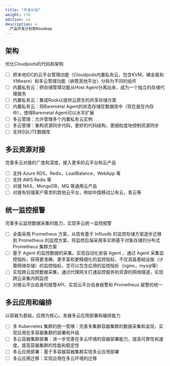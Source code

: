 ```yaml
---
title: "开发计划"
weight: 170
edition: ce
description: >
  产品开发计划和Roadmap
---
```


## 架构

优化Cloudpods的代码和架构

- [ ] 把本地IDC的云平台管理功能（Cloudpods内置私有云，包含KVM，裸金属和VMware）和多云管理功能（纳管其他平台）分拆为不同的组件
- [ ] 内置私有云：把存储管理功能从Host Agent分离出来，成为一个独立的存储代理服务
- [ ] 内置私有云：集成Rook以提供云原生的共享存储方案
- [ ] 内置私有云：将Baremetal Agent的状态存储在数据库中（现在是在内存中），使得Baremetal Agent可以水平扩展
- [ ] 多云管理：允许管理多个内置私有云实例
- [ ] 多云管理：重构资源同步代码，更好的代码结构，更细粒度地控制资源同步
- [ ] 支持SQLITE数据库

## 多云资源对接

完善多云对接的广度和深度，接入更多的云平台和云产品

- [ ] 支持 Azure RDS，Redis，LoadBalance，WebApp 等
- [ ] 支持 AWS Redis 等
- [ ] 对接 NAS，MongoDB，MQ 等通用云产品
- [ ] 对接有较强客户需求的其他云平台，例如中国移动公有云，青云等

## 统一监控报警

完善多云监控数据采集的能力，实现多云统一监控报警

- [ ] 全面采用 Prometheus 方案，从现有基于 Influxdb 的监控存储方案逐步迁移到 Prometheus 的监控方案，将监控后端采用多实例基于对象存储的分布式 Prometheus 集群方案
- [ ] 基于 Agent 的监控数据的采集，实现自动化安装 Agent ，通过 Agent 采集监控指标，获得更准确，更丰富和更精细化的监控指标，不仅涵盖基础设施（计算网络存储）的监控指标，含可以包含应用的监控指标（nginx，mysql等）
- [ ] 实现跨云监控数据采集，通过代理网关打通监控服务和资源的网络隧道，实现跨云采集内网监控
- [ ] 对接云平台自身的报警API，实现云平台自身报警和 Prometheus 报警的统一

## 多云应用和编排

以容器为基础，应用为核心，发展多云应用部署和编排能力

- [ ] 多 Kubernetes 集群的统一管理：完善多集群容器集群的数据采集和呈现，实现应用在多容器集群的部署和升级
- [ ] 多云容器集群部署：进一步完善在多云环境的容器部署能力，提高可靠性和速度，提高容器集群的性能和稳定性
- [ ] 多云应用部署：基于多容器容器集群实现多云应用部署
- [ ] 多云应用迁移：实现应用在多云环境的迁移
